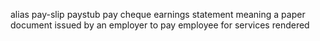 alias
	pay-slip
	paystub
	pay cheque
	earnings statement
meaning
    a paper document issued by an employer to pay employee for services rendered